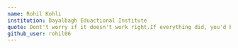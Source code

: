 ```yaml
---
name: Rohil Kohli
institution: Dayalbagh Eduactional Institute
quote: Dont't worry if it doesn't work right.If everything did, you'd be out of a job.
github_user: rohil06
---
```

